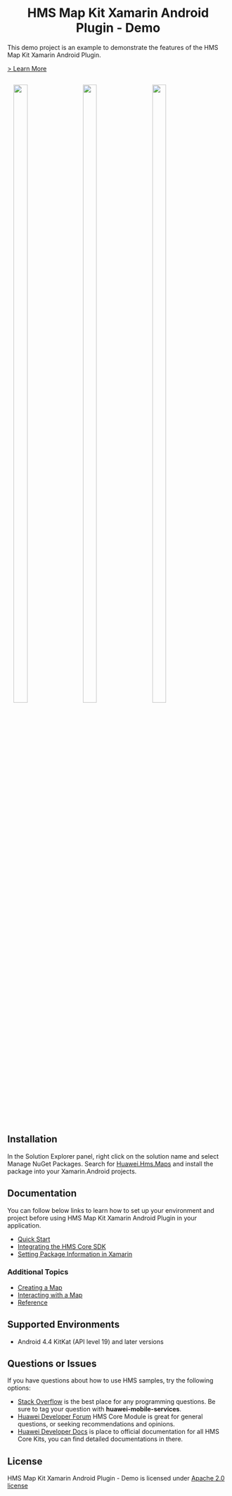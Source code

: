 
<p align="center">
  <h1 align="center">HMS Map Kit Xamarin Android Plugin - Demo</h1>
</p>

This demo project is an example to demonstrate the features of the HMS Map Kit Xamarin Android Plugin.

[> Learn More](https://developer.huawei.com/consumer/en/doc/development/HMS-Plugin-Guides-V1/introduction-0000001050143021-V1)

<img src="../.docs/main.png" width = 25% height = 60% style="margin:1em">
<img src="../.docs/basicmap.png" width = 25% height = 60% style="margin:1em">
<img src="../.docs/marker.png" width = 25% height = 60% style="margin:1em">

## Installation

In the Solution Explorer panel, right click on the solution name and select Manage NuGet Packages. Search for [Huawei.Hms.Maps](https://www.nuget.org/packages/Huawei.Hms.Maps) and install the package into your Xamarin.Android projects.

## Documentation

You can follow below links to learn how to set up your environment and project before using HMS Map Kit Xamarin Android Plugin in your application.

- [Quick Start](https://developer.huawei.com/consumer/en/doc/development/HMS-Plugin-Guides-V1/preparations-0000001050141074-V1)
- [Integrating the HMS Core SDK](https://developer.huawei.com/consumer/en/doc/development/HMS-Plugin-Guides-V1/integrating-sdk-0000001050143029-V1) 
- [Setting Package Information in Xamarin](https://developer.huawei.com/consumer/en/doc/development/HMS-Plugin-Guides-V1/setpackagename-0000001050143031-V1)

### Additional Topics

- [Creating a Map](https://developer.huawei.com/consumer/en/doc/development/HMS-Plugin-Guides-V1/createmap-0000001050143033-V1)
- [Interacting with a Map](https://developer.huawei.com/consumer/en/doc/development/HMS-Plugin-Guides-V1/interactmap-0000001050141082-V1)
- [Reference](https://developer.huawei.com/consumer/en/doc/development/HMS-Plugin-References-V1/overview-0000001061343659-V1)

## Supported Environments
 
- Android 4.4 KitKat (API level 19) and later versions

## Questions or Issues

If you have questions about how to use HMS samples, try the following options:
- [Stack Overflow](https://stackoverflow.com/questions/tagged/huawei-mobile-services) is the best place for any programming questions. Be sure to tag your question with 
**huawei-mobile-services**.
- [Huawei Developer Forum](https://forums.developer.huawei.com/forumPortal/en/home?fid=0101187876626530001) HMS Core Module is great for general questions, or seeking recommendations and opinions.
- [Huawei Developer Docs](https://developer.huawei.com/consumer/en/doc/overview/HMS-Core-Plugin) is place to official documentation for all HMS Core Kits, you can find detailed documentations in there.

## License

HMS Map Kit Xamarin Android Plugin - Demo is licensed under [Apache 2.0 license](LICENCE)